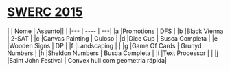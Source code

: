 [SWERC 2015](http://codeforces.com/gym/101128)
================

|  | Nome | Assunto||
|  |--- | ---- | ---|
|a |Promotions          | DFS                             |
|b |Black Vienna        | 2-SAT                           |
|c |Canvas Painting     | Guloso                          |
|d |Dice Cup            | Busca Completa                  |
|e |Wooden Signs        | DP                              |
|f |Landscaping         |                                 |
|g |Game Of Cards       | Grunyd Numbers                  |
|h |Sheldon Numbers     | Busca Completa                  |
|i |Text Processor      |                                 |
|j |Saint John Festival | Convex hull com geometria rápida|
